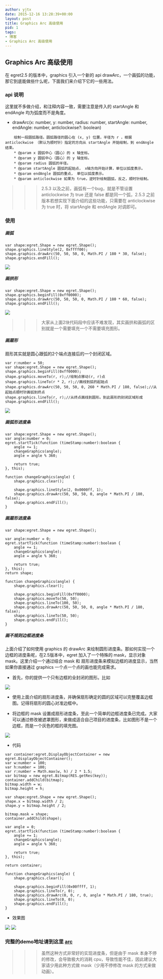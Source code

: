 ```yaml
---
author: yjtx
date: 2015-12-16 13:28:39+00:00
layout: post
title: Graphics Arc 高级使用  
pid: 1
tags:
- 博客
- Graphics Arc 高级使用  
---
```




## Graphics Arc 高级使用

在 egret2.5 的版本中，graphics 引入一个新的 api drawArc，一个画弧的功能，那它到底能做些什么呢，下面我们来介绍下它的一些用法。


### api 说明

这里就不多做介绍，和注释内容一致，需要注意是传入的 startAngle 和 endAngle 均为弧度而不是角度。

* drawArc(x: number, y: number, radius: number, startAngle: number, endAngle: number, anticlockwise?: boolean)

~~~
	绘制一段圆弧路径。圆弧路径的圆心在 (x, y) 位置，半径为 r ，根据 anticlockwise （默认为顺时针）指定的方向从 startAngle 开始绘制，到 endAngle 结束。
	* @param x 圆弧中心（圆心）的 x 轴坐标。
	* @param y 圆弧中心（圆心）的 y 轴坐标。
	* @param radius 圆弧的半径。
	* @param startAngle 圆弧的起始点， x轴方向开始计算，单位以弧度表示。
	* @param endAngle 圆弧的重点， 单位以弧度表示。
	* @param anticlockwise 如果为 true，逆时针绘制圆弧，反之，顺时针绘制。
~~~ 


>>> 2.5.3 以及之前，画弧有一个bug，就是不管设置 anticlockwise 为 true 还是 false 都是同一个弧，2.5.3 之前版本若想实现下面介绍的这些功能，只需要在 anticlockwise 为 true 时，将 startAngle 和 endAngle 对调即可。

### 使用

##### 画弧
~~~
var shape:egret.Shape = new egret.Shape();
shape.graphics.lineStyle(2, 0xffff00);
shape.graphics.drawArc(50, 50, 50, 0, Math.PI / 180 * 30, false);
shape.graphics.endFill();
~~~

![](arc/4.png)

##### 画拱形

~~~
var shape:egret.Shape = new egret.Shape();
shape.graphics.beginFill(0xff0000);
shape.graphics.drawArc(50, 50, 50, 0, Math.PI / 180 * 60, false);
shape.graphics.endFill();
~~~

![](arc/5.png)

>>> 大家从上面2块代码段中应该不难发现，其实画拱和画弧的区别就是一个需要填充一个不需要填充图形。

##### 画扇形

扇形其实就是圆心跟弧的2个端点连接后的一个封闭区域。

~~~
var r:number = 50;
var shape:egret.Shape = new egret.Shape();
shape.graphics.beginFill(0xff0000);
shape.graphics.moveTo(r, r);//绘制点移动(r, r)点
shape.graphics.lineTo(r * 2, r);//画线到弧的起始点
shape.graphics.drawArc(50, 50, 50, 0, 260 * Math.PI / 180, false);//从起始点顺时针画弧到终点
shape.graphics.lineTo(r, r);//从终点画线到圆形。到此扇形的封闭区域形成
shape.graphics.endFill();
~~~

![](arc/3.png)

##### 画弧形进度条

~~~
var shape:egret.Shape = new egret.Shape();
var angle:number = 0;
egret.startTick(function (timeStamp:number):boolean {
    angle += 1;
    changeGraphics(angle);
    angle = angle % 360;

    return true;
}, this);

function changeGraphics(angle) {
    shape.graphics.clear();

    shape.graphics.lineStyle(2, 0x0000ff, 1);
    shape.graphics.drawArc(50, 50, 50, 0, angle * Math.PI / 180, false);
    shape.graphics.endFill();
}
~~~

##### 画扇形进度条

~~~
var shape:egret.Shape = new egret.Shape();

var angle:number = 0;
egret.startTick(function (timeStamp:number):boolean {
    angle += 1;
    changeGraphics(angle);
    angle = angle % 360;
    
    return true;
}, this);
return shape;

function changeGraphics(angle) {
    shape.graphics.clear();

    shape.graphics.beginFill(0xff0000);
    shape.graphics.moveTo(50, 50);
    shape.graphics.lineTo(100, 50);
    shape.graphics.drawArc(50, 50, 50, 0, angle * Math.PI / 180, false);
    shape.graphics.lineTo(50, 50);
    shape.graphics.endFill();
}
~~~

##### 画不规则边框进度条


上面介绍了如何使用 graphics 的 drawArc 来绘制圆形进度条。那如何实现一个边框的进度条呢，在2.5版本中，egret 加入了一个特殊的 mask，显示对象 mask。这里介绍一个通过结合 mask 和 扇形进度条来模拟边框的进度显示，当然如果你直接通过 graphics 一个点一个点的画也能完成需求。



* 首先，你的提供一个只有边框的全封闭的图形。比如

![](arc/club.png)

* 使用上面介绍的扇形进度条，并确保扇形确定的圆的区域可以完整覆盖边框图。记得将扇形的圆心对准边框中。

* 将边框的 mask 设置成扇形进度条，至此一个简单的边框进度条已完成。大家可以通过修改被遮罩图形，来做成适合自己项目的进度条，比如图形不是一个边框，而是一个灰色的框的填充图。

![](arc/club2.png)

* 代码

~~~
var container:egret.DisplayObjectContainer = new egret.DisplayObjectContainer();
var w:number = 100;
var h:number = 100;
var r:number = Math.max(w, h) / 2 * 1.5;
var bitmap = new egret.Bitmap(RES.getRes(key));
container.addChild(bitmap);
bitmap.width = w;
bitmap.height = h;

var shape:egret.Shape = new egret.Shape();
shape.x = bitmap.width / 2;
shape.y = bitmap.height / 2;

bitmap.mask = shape;
container.addChild(shape);

var angle = 0;
egret.startTick(function (timeStamp:number):boolean {
    angle += 1;
    changeGraphics(angle);
    angle = angle % 360;

    return true;
}, this);

return container;

function changeGraphics(angle) {
    shape.graphics.clear();

    shape.graphics.beginFill(0x00ffff, 1);
    shape.graphics.lineTo(r, 0);
    shape.graphics.drawArc(0, 0, r, 0, angle * Math.PI / 180, true);
    shape.graphics.lineTo(0, 0);
    shape.graphics.endFill();
}
~~~

* 效果图

![](arc/1.png)   ![](arc/2.png)

### 完整的demo地址请到这里 [arc](http://edn.egret.com/cn/index.php/portal/article/index/id/672)


>>> 虽然这种方式非常好的实现进度条，但是由于 mask 本身不停的修改，会导致极大的消耗 cpu，导致性能不佳，因此建议大家请少用此种方式做 mask（少用不停修改 mask 的方式来做动画）。
